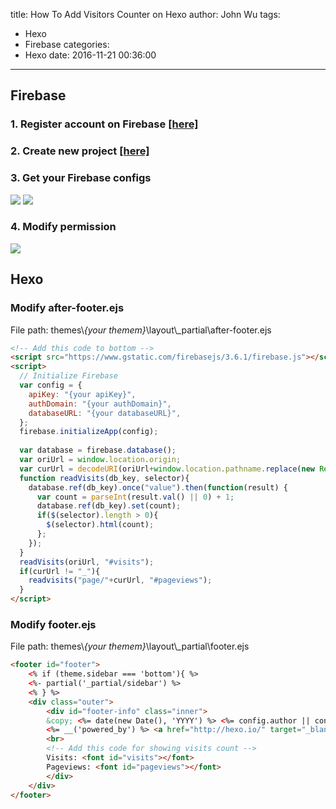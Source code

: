 title: How To Add Visitors Counter on Hexo
author: John Wu
tags:
  - Hexo
  - Firebase
categories:
  - Hexo
date: 2016-11-21 00:36:00
---
## Firebase
### 1. Register account on Firebase [[here]](https://firebase.google.com/)

### 2. Create new project [[here]](https://console.firebase.google.com/)

### 3. Get your Firebase configs
![](/images/pasted-2.png)
![](/images/pasted-3.png)

### 4. Modify permission
![](/images/pasted-4.png)

## Hexo
### Modify after-footer.ejs
File path: themes\\*{your themem}*\layout\\_partial\after-footer.ejs
```html
<!-- Add this code to bottom -->
<script src="https://www.gstatic.com/firebasejs/3.6.1/firebase.js"></script>
<script>
  // Initialize Firebase
  var config = {
    apiKey: "{your apiKey}",
    authDomain: "{your authDomain}",
    databaseURL: "{your databaseURL}",
  };
  firebase.initializeApp(config);
    
  var database = firebase.database();
  var oriUrl = window.location.origin;
  var curUrl = decodeURI(oriUrl+window.location.pathname.replace(new RegExp('\\/|\\.', 'g'), "_"));
  function readVisits(db_key, selector){
    database.ref(db_key).once("value").then(function(result) {
      var count = parseInt(result.val() || 0) + 1;
      database.ref(db_key).set(count);
      if($(selector).length > 0){
        $(selector).html(count);
      };
    });
  }
  readVisits(oriUrl, "#visits");
  if(curUrl != "_"){
    readvisits("page/"+curUrl, "#pageviews");
  }
</script>
```
### Modify footer.ejs
File path: themes\\*{your themem}*\layout\\_partial\footer.ejs
```html
<footer id="footer">
	<% if (theme.sidebar === 'bottom'){ %>
	<%- partial('_partial/sidebar') %>
	<% } %>
	<div class="outer">
		<div id="footer-info" class="inner">
		&copy; <%= date(new Date(), 'YYYY') %> <%= config.author || config.title %><br>
		<%= __('powered_by') %> <a href="http://hexo.io/" target="_blank">Hexo</a>
		<br>
		<!-- Add this code for showing visits count -->
		Visits: <font id="visits"></font>
		Pageviews: <font id="pageviews"></font>
		</div>
	</div>
</footer>
```